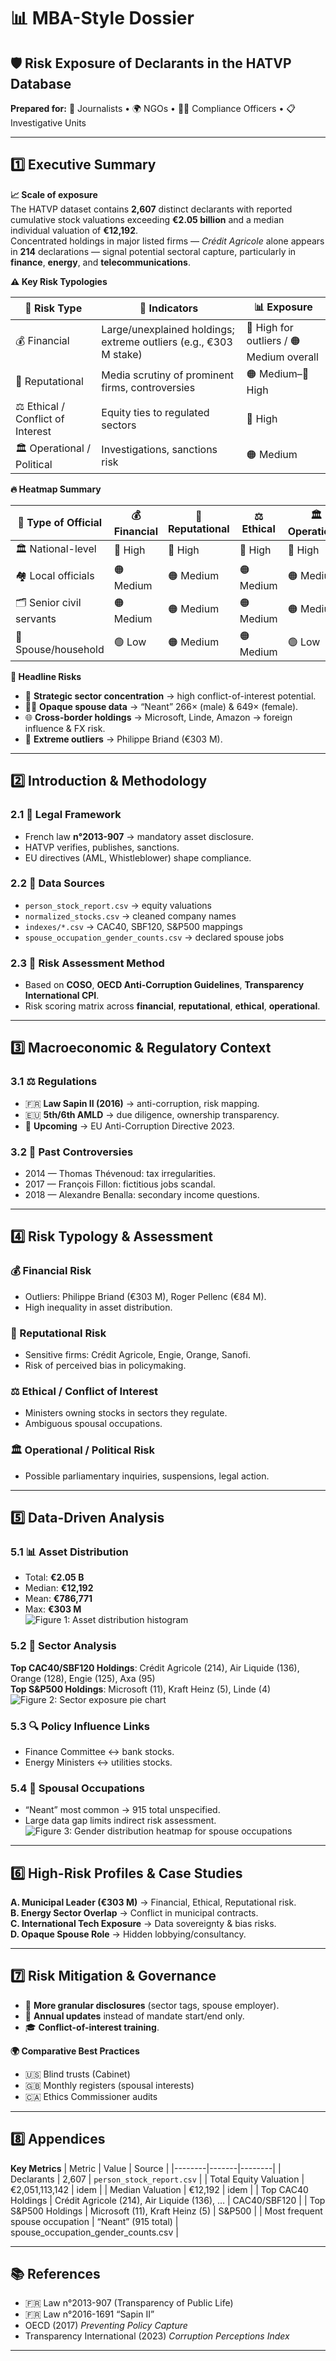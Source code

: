 # 📊 MBA-Style Dossier  
## 🛡️ Risk Exposure of Declarants in the HATVP Database  
**Prepared for:** 📰 Journalists • 🌍 NGOs • 🕵️‍♂️ Compliance Officers • 📋 Investigative Units  

---

## 1️⃣ Executive Summary  

**📈 Scale of exposure**  
The HATVP dataset contains **2,607** distinct declarants with reported cumulative stock valuations exceeding **€2.05 billion** and a median individual valuation of **€12,192**.  
Concentrated holdings in major listed firms — *Crédit Agricole* alone appears in **214** declarations — signal potential sectoral capture, particularly in **finance**, **energy**, and **telecommunications**.

**⚠️ Key Risk Typologies**

| 💼 Risk Type | 📌 Indicators | 📊 Exposure |
|--------------|--------------|-------------|
| 💰 Financial | Large/unexplained holdings; extreme outliers (e.g., €303 M stake) | 🔴 High for outliers / 🟠 Medium overall |
| 📰 Reputational | Media scrutiny of prominent firms, controversies | 🟠 Medium–🔴 High |
| ⚖️ Ethical / Conflict of Interest | Equity ties to regulated sectors | 🔴 High |
| 🏛️ Operational / Political | Investigations, sanctions risk | 🟠 Medium |

**🔥 Heatmap Summary**

| 👤 Type of Official | 💰 Financial | 📰 Reputational | ⚖️ Ethical | 🏛️ Operational |
|--------------------|-------------|----------------|-----------|----------------|
| 🏛️ National-level | 🔴 High | 🔴 High | 🔴 High | 🔴 High |
| 🏘️ Local officials | 🟠 Medium | 🟠 Medium | 🟠 Medium | 🟠 Medium |
| 🗂️ Senior civil servants | 🟠 Medium | 🟠 Medium | 🟠 Medium | 🟠 Medium |
| 👫 Spouse/household | 🟢 Low | 🟠 Medium | 🟠 Medium | 🟢 Low |

**📌 Headline Risks**
- 📍 **Strategic sector concentration** → high conflict-of-interest potential.  
- 🕵️‍♂️ **Opaque spouse data** → “Neant” 266× (male) & 649× (female).  
- 🌐 **Cross-border holdings** → Microsoft, Linde, Amazon → foreign influence & FX risk.  
- 💎 **Extreme outliers** → Philippe Briand (€303 M).  

---

## 2️⃣ Introduction & Methodology  

### 2.1 📜 Legal Framework
- French law **n°2013-907** → mandatory asset disclosure.  
- HATVP verifies, publishes, sanctions.  
- EU directives (AML, Whistleblower) shape compliance.

### 2.2 📂 Data Sources
- `person_stock_report.csv` → equity valuations  
- `normalized_stocks.csv` → cleaned company names  
- `indexes/*.csv` → CAC40, SBF120, S&P500 mappings  
- `spouse_occupation_gender_counts.csv` → declared spouse jobs

### 2.3 📐 Risk Assessment Method
- Based on **COSO**, **OECD Anti-Corruption Guidelines**, **Transparency International CPI**.  
- Risk scoring matrix across **financial**, **reputational**, **ethical**, **operational**.

---

## 3️⃣ Macroeconomic & Regulatory Context  

### 3.1 ⚖️ Regulations
- 🇫🇷 **Law Sapin II (2016)** → anti-corruption, risk mapping.  
- 🇪🇺 **5th/6th AMLD** → due diligence, ownership transparency.  
- 📅 **Upcoming** → EU Anti-Corruption Directive 2023.

### 3.2 📰 Past Controversies
- 2014 — Thomas Thévenoud: tax irregularities.  
- 2017 — François Fillon: fictitious jobs scandal.  
- 2018 — Alexandre Benalla: secondary income questions.

---

## 4️⃣ Risk Typology & Assessment  

### 💰 Financial Risk  
- Outliers: Philippe Briand (€303 M), Roger Pellenc (€84 M).  
- High inequality in asset distribution.  

### 📰 Reputational Risk  
- Sensitive firms: Crédit Agricole, Engie, Orange, Sanofi.  
- Risk of perceived bias in policymaking.

### ⚖️ Ethical / Conflict of Interest  
- Ministers owning stocks in sectors they regulate.  
- Ambiguous spousal occupations.

### 🏛️ Operational / Political Risk  
- Possible parliamentary inquiries, suspensions, legal action.

---

## 5️⃣ Data-Driven Analysis  

### 5.1 📊 Asset Distribution
- Total: **€2.05 B**  
- Median: **€12,192**  
- Mean: **€786,771**  
- Max: **€303 M**  
![Figure 1: Asset distribution histogram](report_assets/fig1_asset_distribution.png)

### 5.2 🏦 Sector Analysis  
**Top CAC40/SBF120 Holdings**: Crédit Agricole (214), Air Liquide (136), Orange (128), Engie (125), Axa (95)  
**Top S&P500 Holdings**: Microsoft (11), Kraft Heinz (5), Linde (4)  
![Figure 2: Sector exposure pie chart](report_assets/fig2_sector_exposure.png)

### 5.3 🔍 Policy Influence Links  
- Finance Committee ↔ bank stocks.  
- Energy Ministers ↔ utilities stocks.

### 5.4 👫 Spousal Occupations  
- “Neant” most common → 915 total unspecified.  
- Large data gap limits indirect risk assessment.  
![Figure 3: Gender distribution heatmap for spouse occupations](report_assets/fig3_spouse_gender_heatmap.png)

---

## 6️⃣ High-Risk Profiles & Case Studies  

**A. Municipal Leader (€303 M)** → Financial, Ethical, Reputational risk.  
**B. Energy Sector Overlap** → Conflict in municipal contracts.  
**C. International Tech Exposure** → Data sovereignty & bias risks.  
**D. Opaque Spouse Role** → Hidden lobbying/consultancy.

---

## 7️⃣ Risk Mitigation & Governance  

- 📑 **More granular disclosures** (sector tags, spouse employer).  
- 📅 **Annual updates** instead of mandate start/end only.  
- 🎓 **Conflict-of-interest training**.  

**🌍 Comparative Best Practices**  
- 🇺🇸 Blind trusts (Cabinet)  
- 🇬🇧 Monthly registers (spousal interests)  
- 🇨🇦 Ethics Commissioner audits  

---

## 8️⃣ Appendices  

**Key Metrics**
| Metric | Value | Source |
|--------|-------|--------|
| Declarants | 2,607 | `person_stock_report.csv` |
| Total Equity Valuation | €2,051,113,142 | idem |
| Median Valuation | €12,192 | idem |
| Top CAC40 Holdings | Crédit Agricole (214), Air Liquide (136), … | CAC40/SBF120 |
| Top S&P500 Holdings | Microsoft (11), Kraft Heinz (5) | S&P500 |
| Most frequent spouse occupation | “Neant” (915 total) | spouse_occupation_gender_counts.csv |

---

## 📚 References  
- 🇫🇷 Law n°2013-907 (Transparency of Public Life)  
- 🇫🇷 Law n°2016-1691 “Sapin II”  
- OECD (2017) *Preventing Policy Capture*  
- Transparency International (2023) *Corruption Perceptions Index*  

---
